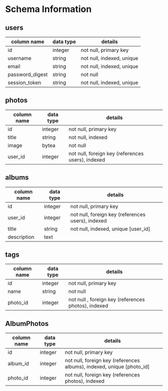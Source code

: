 # Schema Information

## users
column name     | data type | details
----------------|-----------|-----------------------
id              | integer   | not null, primary key
username        | string    | not null, indexed, unique
email           | string    | not null, indexed, unique
password_digest | string    | not null
session_token   | string    | not null, indexed, unique

## photos
column name | data type | details
------------|-----------|-----------------------
id          | integer   | not null, primary key
title       | string    | not null, indexed
image       | bytea     | not null
user_id     | integer   | not null, foreign key (references users), indexed

## albums
column name | data type | details
------------|-----------|-----------------------
id          | integer   | not null, primary key
user_id     | integer   | not null, foreign key (references users), indexed
title       | string    | not null, indexed, unique [user_id]
description | text      |

## tags
column name | data type | details
------------|-----------|-----------------------
id          | integer   | not null, primary key
name        | string    | not null
photo_id    | integer   | not null , foreign key (references photos), indexed 

## AlbumPhotos
column name | data type | details
------------|-----------|-----------------------
id          | integer   | not null, primary key
album_id    | integer   | not null, foreign key (references albums), indexed, unique [photo_id]
photo_id    | integer   | not null, foreign key (references photos), indexed

